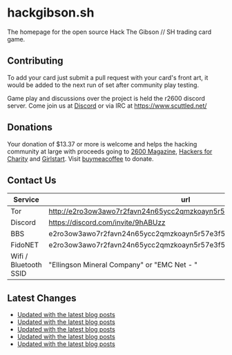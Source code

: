 # hackgibson.sh
The homepage for the open source Hack The Gibson // SH trading card game.


## Contributing

To add your card just submit a pull request with your card's front art, it would be added to the next run of set after community play testing.

Game play and discussions over the project is held the r2600 discord server. Come join us at [Discord](https://discord.com/invite/9hABUzz) or via IRC at https://www.scuttled.net/


## Donations

Your donation of $13.37 or more is welcome and helps the hacking community at large with proceeds going to [2600 Magazine](https://2600.com/), [Hackers for Charity](https://hackersforcharity.org) and [Girlstart](https://girlstart.org).  Visit [buymeacoffee](https://www.buymeacoffee.com/hackgibson.sh) to donate.


## Contact Us

Service | url
-|-
Tor | http://e2ro3ow3awo7r2favn24n65ycc2qmzkoayn5r57e3f56nvjwdcgg32ad.onion
Discord | https://discord.com/invite/9hABUzz
BBS | e2ro3ow3awo7r2favn24n65ycc2qmzkoayn5r57e3f56nvjwdcgg32ad.onion:23
FidoNET | e2ro3ow3awo7r2favn24n65ycc2qmzkoayn5r57e3f56nvjwdcgg32ad.onion:24554
Wifi / Bluetooth SSID | "Ellingson Mineral Company" or "EMC Net - <fidonet address>"

## Latest Changes
<!-- BLOG-POST-LIST:START -->
- [Updated with the latest blog posts](https://github.com/DFW2600/hackgibson.sh/commit/c8f356f1d0a62c4e611582ff8c42571ea1de1fea)
- [Updated with the latest blog posts](https://github.com/DFW2600/hackgibson.sh/commit/3c650a0ceb10b7aa92265ae7ac7699623cd58c9d)
- [Updated with the latest blog posts](https://github.com/DFW2600/hackgibson.sh/commit/1f0d688cc9b4f945e87f55d1dc8f8e6e0cfa8af3)
- [Updated with the latest blog posts](https://github.com/DFW2600/hackgibson.sh/commit/09f4ffb446a8ae3a0dea3a7a0f09dd0f49b2d9c8)
- [Updated with the latest blog posts](https://github.com/DFW2600/hackgibson.sh/commit/727cfe3b17a93aa5657b5f806dd0a59057936fa7)
<!-- BLOG-POST-LIST:END -->
